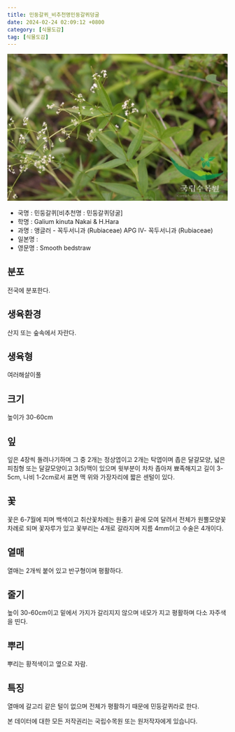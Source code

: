 ```yaml
---
title: 민둥갈퀴_비추천명민둥갈퀴덩굴
date: 2024-02-24 02:09:12 +0800
category: [식물도감]
tag: [식물도감]
---
```




![민둥갈퀴[비추천명 : 민둥갈퀴덩굴]](/assets/img/fileUpload/plants/basic/Rubiaceae/Galium/18041/1_th2.JPG)
- 국명 : 민둥갈퀴[비추천명 : 민둥갈퀴덩굴]
- 학명 : Galium kinuta Nakai & H.Hara
- 과명 : 앵글러 - 꼭두서니과 (Rubiaceae) APG Ⅳ- 꼭두서니과 (Rubiaceae)
- 일본명 : 
- 영문명 : Smooth bedstraw


## 분포
전국에 분포한다.
## 생육환경
산지 또는 숲속에서 자란다.
## 생육형
여러해살이풀
## 크기
높이가 30-60cm
## 잎
잎은 4장씩 돌려나기하며 그 중 2개는 정상엽이고 2개는 탁엽이며 좁은 달걀모양, 넓은 피침형 또는 달걀모양이고 3(5)맥이 있으며 윗부분이 차차 좁아져 뾰족해지고 길이 3-5cm, 나비 1-2cm로서 표면 맥 위와 가장자리에 짧은 센털이 있다.
## 꽃
꽃은 6-7월에 피며 백색이고 취산꽃차례는 원줄기 끝에 모여 달려서 전체가 원뿔모양꽃차례로 되며 꽃자루가 있고 꽃부리는 4개로 갈라지며 지름 4mm이고 수술은 4개이다.
## 열매
열매는 2개씩 붙어 있고 반구형이며 평활하다.
## 줄기
높이 30-60cm이고 밑에서 가지가 갈리지지 않으며 네모가 지고 평활하며 다소 자주색을 띤다.
## 뿌리
뿌리는 황적색이고 옆으로 자람.
## 특징
열매에 갈고리 같은 털이 없으며 전체가 평활하기 때문에 민둥갈퀴라로 한다.






본 데이터에 대한 모든 저작권리는 국립수목원 또는 원저작자에게 있습니다.
